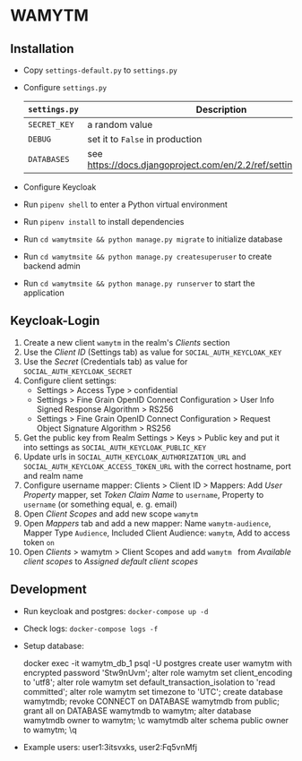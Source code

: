 # WAMYTM

## Installation

- Copy `settings-default.py` to `settings.py`
- Configure `settings.py`
  
  | `settings.py`| Description |
  |--------------|--------------|
  | `SECRET_KEY` | a random value |
  | `DEBUG`      | set it to `False` in production |
  | `DATABASES`  | see https://docs.djangoproject.com/en/2.2/ref/settings/#databases |
- Configure Keycloak
- Run `pipenv shell` to enter a Python virtual environment
- Run `pipenv install` to install dependencies
- Run `cd wamytmsite && python manage.py migrate` to initialize database
- Run `cd wamytmsite && python manage.py createsuperuser` to create backend admin
- Run `cd wamytmsite && python manage.py runserver` to start the application

## Keycloak-Login

1. Create a new client `wamytm` in the realm's _Clients_ section
2. Use the _Client ID_ (Settings tab) as value for `SOCIAL_AUTH_KEYCLOAK_KEY`
3. Use the _Secret_ (Credentials tab) as value for `SOCIAL_AUTH_KEYCLOAK_SECRET`
4. Configure client settings:
    - Settings > Access Type > confidential
    - Settings > Fine Grain OpenID Connect Configuration > User Info Signed Response Algorithm > RS256
    - Settings > Fine Grain OpenID Connect Configuration > Request Object Signature Algorithm > RS256
5. Get the public key from Realm Settings > Keys > Public key and put it into settings as `SOCIAL_AUTH_KEYCLOAK_PUBLIC_KEY`
6. Update urls in `SOCIAL_AUTH_KEYCLOAK_AUTHORIZATION_URL` and `SOCIAL_AUTH_KEYCLOAK_ACCESS_TOKEN_URL` with the correct hostname, port and realm name
7. Configure username mapper: Clients > Client ID > Mappers: Add _User Property_ mapper, set _Token Claim Name_ to `username`, Property to `username` (or something equal, e. g. email)
8. Open _Client Scopes_ and add new scope `wamytm`
9. Open _Mappers_ tab and add a new mapper: Name `wamytm-audience`, Mapper Type `Audience`, Included Client Audience: `wamytm`, Add to access token `on`
10. Open _Clients_ > wamytm > Client Scopes and add `wamytm ` from _Available client scopes_ to _Assigned default client scopes_

## Development

- Run keycloak and postgres: `docker-compose up -d`
- Check logs: `docker-compose logs -f`

- Setup database:

    docker exec -it wamytm_db_1 psql -U postgres
        create user wamytm with encrypted password 'Stw9nUvm';
        alter role wamytm set client_encoding to 'utf8';
        alter role wamytm set default_transaction_isolation to 'read committed';
        alter role wamytm set timezone to 'UTC';
        create database wamytmdb;
        revoke CONNECT on DATABASE wamytmdb from public;
        grant all on DATABASE wamytmdb to wamytm;
        alter database wamytmdb owner to wamytm;
        \c wamytmdb
        alter schema public owner to wamytm;
        \q

- Example users:
  user1:3itsvxks, user2:Fq5vnMfj
